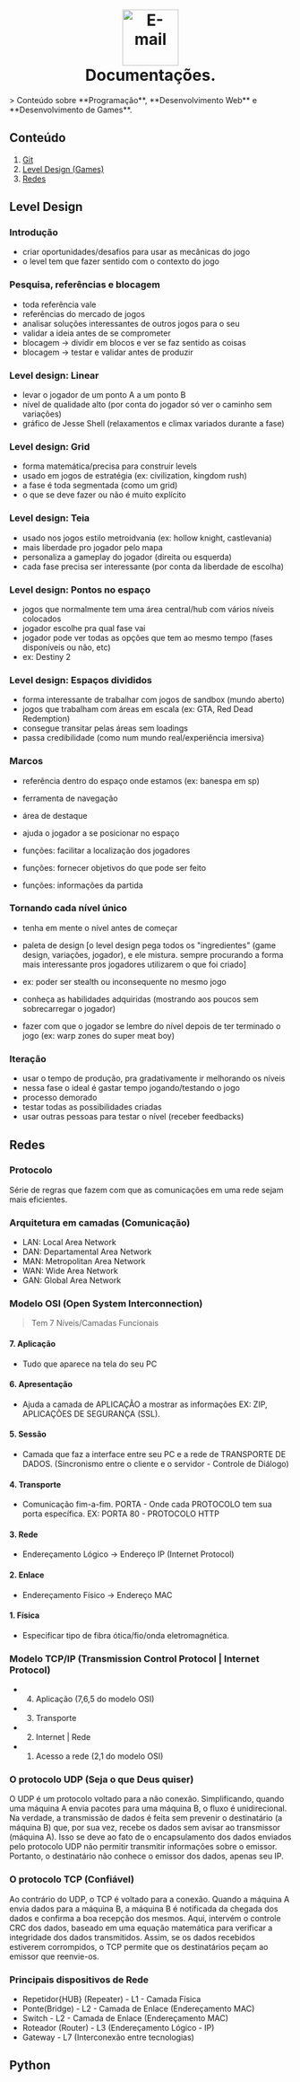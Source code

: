 <h1 align="center">
    <img alt="E-mail" src="https://cdn0.iconfinder.com/data/icons/entypo/90/document1-512.png" width="100" />
    <br>
    Documentações.
</h1>
> Conteúdo sobre **Programação**, **Desenvolvimento Web** e **Desenvolvimento de Games**.

## Conteúdo
1. [Git](#git)
2. [Level Design (Games)](#level-design)
3. [Redes](#redes)


## Level Design

### Introdução

- criar oportunidades/desafios para usar as mecânicas do jogo
- o level tem que fazer sentido com o contexto do jogo

### Pesquisa, referências e blocagem

- toda referência vale
- referências do mercado de jogos
- analisar soluções interessantes de outros jogos para o seu
- validar a ideia antes de se comprometer
- blocagem -> dividir em blocos e ver se faz sentido as coisas
- blocagem -> testar e validar antes de produzir

### Level design: Linear

- levar o jogador de um ponto A a um ponto B
- nível de qualidade alto (por conta do jogador só ver o caminho sem variações)
- gráfico de Jesse Shell (relaxamentos e climax variados durante a fase)

### Level design: Grid

- forma matemática/precisa para construir levels
- usado em jogos de estratégia (ex: civilization, kingdom rush)
- a fase é toda segmentada (como um grid)
- o que se deve fazer ou não é muito explícito

### Level design: Teia

- usado nos jogos estilo metroidvania (ex: hollow knight, castlevania)
- mais liberdade pro jogador pelo mapa
- personaliza a gameplay do jogador (direita ou esquerda)
- cada fase precisa ser interessante (por conta da liberdade de escolha)

### Level design: Pontos no espaço

- jogos que normalmente tem uma área central/hub com vários níveis colocados
- jogador escolhe pra qual fase vai
- jogador pode ver todas as opções que tem ao mesmo tempo (fases disponíveis ou não, etc)
- ex: Destiny 2

### Level design: Espaços divididos

- forma interessante de trabalhar com jogos de sandbox (mundo aberto)
- jogos que trabalham com áreas em escala (ex: GTA, Red Dead Redemption)
- consegue transitar pelas áreas sem loadings
- passa credibilidade (como num mundo real/experiência imersiva)

### Marcos

- referência dentro do espaço onde estamos (ex: banespa em sp)
- ferramenta de navegação
- área de destaque
- ajuda o jogador a se posicionar no espaço

- funções: facilitar a localização dos jogadores
- funções: fornecer objetivos do que pode ser feito
- funções: informações da partida

### Tornando cada nível único

- tenha em mente o nível antes de começar

- paleta de design
[o level design pega todos os "ingredientes" (game design, variações, jogador),
e ele mistura. sempre procurando a forma mais interessante pros jogadores utilizarem
o que foi criado]

- ex: poder ser stealth ou inconsequente no mesmo jogo
- conheça as habilidades adquiridas (mostrando aos poucos sem sobrecarregar o jogador)
- fazer com que o jogador se lembre do nível depois de ter terminado o jogo (ex: warp zones do super meat boy)

### Iteração

- usar o tempo de produção, pra gradativamente ir melhorando os níveis
- nessa fase o ideal é gastar tempo jogando/testando o jogo
- processo demorado
- testar todas as possibilidades criadas
- usar outras pessoas para testar o nível (receber feedbacks)


## Redes

### Protocolo

Série de regras que fazem com que as comunicações em uma rede
sejam mais eficientes.

### Arquitetura em camadas (Comunicação)

- LAN: Local Area Network
- DAN: Departamental Area Network
- MAN: Metropolitan Area Network
- WAN: Wide Area Network
- GAN: Global Area Network

### Modelo OSI (Open System Interconnection)

> Tem 7 Níveis/Camadas Funcionais

#### 7. Aplicação
- Tudo que aparece na tela do seu PC

#### 6. Apresentação
- Ajuda a camada de APLICAÇÃO a mostrar as informações
EX: ZIP, APLICAÇÕES DE SEGURANÇA (SSL).

#### 5. Sessão
- Camada que faz a interface entre seu PC e a rede de TRANSPORTE DE DADOS.
(Sincronismo entre o cliente e o servidor - Controle de Diálogo)

#### 4. Transporte
- Comunicação fim-a-fim.
PORTA - Onde cada PROTOCOLO tem sua porta específica.
EX: PORTA 80 - PROTOCOLO HTTP

#### 3. Rede
- Endereçamento Lógico -> Endereço IP (Internet Protocol)

#### 2. Enlace
- Endereçamento Físico -> Endereço MAC

#### 1. Física
- Especificar tipo de fibra ótica/fio/onda eletromagnética.

### Modelo TCP/IP (Transmission Control Protocol | Internet Protocol)

- 4. Aplicação (7,6,5 do modelo OSI)
- 3. Transporte
- 2. Internet | Rede
- 1. Acesso a rede (2,1 do modelo OSI)

### O protocolo UDP (Seja o que Deus quiser)

O UDP é um protocolo voltado para a não conexão. Simplificando, quando uma máquina A envia pacotes para uma máquina B, o fluxo é unidirecional. Na verdade, a transmissão de dados é feita sem prevenir o destinatário (a máquina B) que, por sua vez, recebe os dados sem avisar ao transmissor (máquina A). Isso se deve ao fato de o encapsulamento dos dados enviados pelo protocolo UDP não permitir transmitir informações sobre o emissor. Portanto, o destinatário não conhece o emissor dos dados, apenas seu IP.

### O protocolo TCP (Confiável)

Ao contrário do UDP, o TCP é voltado para a conexão. Quando a máquina A envia dados para a máquina B, a máquina B é notificada da chegada dos dados e confirma a boa recepção dos mesmos. Aqui, intervém o controle CRC dos dados, baseado em uma equação matemática para verificar a integridade dos dados transmitidos. Assim, se os dados recebidos estiverem corrompidos, o TCP permite que os destinatários peçam ao emissor que reenvie-os.

### Principais dispositivos de Rede

- Repetidor{HUB} (Repeater) - L1 - Camada Física
- Ponte(Bridge) - L2 - Camada de Enlace (Endereçamento MAC)
- Switch - L2 - Camada de Enlace (Endereçamento MAC)
- Roteador (Router) - L3 (Endereçamento Lógico - IP)
- Gateway - L7 (Interconexão entre tecnologias)


## Python
